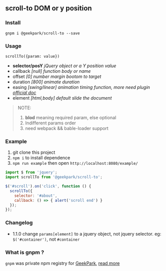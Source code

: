 scroll-to DOM or y position
------
### Install

`gnpm i @geekpark/scroll-to --save`

### Usage
`scrollTo({param: value})`

* **selector/posY** *jQuery object or a Y position value*
* callback *[null] function body or name*
* offset *[0] number margin bootom to target*
* duration *[800] animate duration*
* easing *[swing/linear] animation timing function, more need plugin [official doc](http://api.jquery.com/animate/)*
* element *[html,body] default slide the document*

> NOTE:
> 1. **blod** meaning required param, else optional
> 2. Indifferent params order
> 3. need webpack && bable-loader support

### Example
1. git clone this project
2. `npm i` to install dependence
3. `npm run example` then open `http://localhost:8080/example/`

```javascript
import $ from 'jquery';
import scrollTo from '@geekpark/scroll-to';

$('#scroll').on('click', function () {
  scrollTo({
    selector: '#about',
    callback: () => { alert('scroll end') }
  });
});
```

### Changelog
* 1.1.0 change `params[element]` to a jquery object, not jquery selector. eg: `$('#container')`, not `#container`

### What is gnpm ?
`gnpm` was private npm registry for [GeekPark](http://www.geekpark.net), [read more](https://github.com/cnpm/cnpmjs.org)
